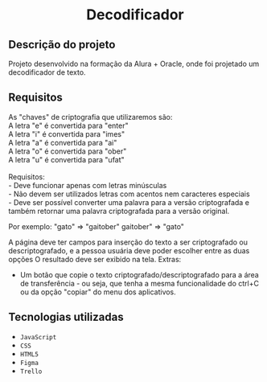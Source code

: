 <h1  align="center"> Decodificador </h1>

<h2>Descrição do projeto</h2>
Projeto desenvolvido na formação da Alura + Oracle, onde foi projetado um decodificador de texto.
<h2>Requisitos</h2>
As "chaves" de criptografia que utilizaremos são: <br>
A letra "e" é convertida para "enter" <br>
A letra "i" é convertida para "imes"<br>
A letra "a" é convertida para "ai"<br>
A letra "o" é convertida para "ober"<br>
A letra "u" é convertida para "ufat"<br>
<br>
Requisitos: <br>
- Deve funcionar apenas com letras minúsculas <br>
- Não devem ser utilizados letras com acentos nem caracteres especiais<br>
- Deve ser possível converter uma palavra para a versão criptografada e também retornar uma palavra criptografada para a versão original.<br>

Por exemplo:
"gato" => "gaitober"
gaitober" => "gato"

A página deve ter campos para inserção do texto a ser criptografado ou descriptografado, e a pessoa usuária deve poder escolher entre as duas opções
O resultado deve ser exibido na tela.
Extras:
- Um botão que copie o texto criptografado/descriptografado para a área de transferência - ou seja, que tenha a mesma funcionalidade do ctrl+C ou da opção "copiar" do menu dos aplicativos.

<h2> Tecnologias utilizadas </h2>

- ``JavaScript``
- ``CSS``
- ``HTML5``
- ``Figma``
- ``Trello``
